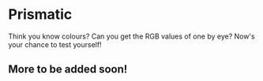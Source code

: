 # Prismatic

Think you know colours? Can you get the RGB values of one by eye? Now's your chance to test yourself!

## More to be added soon!
